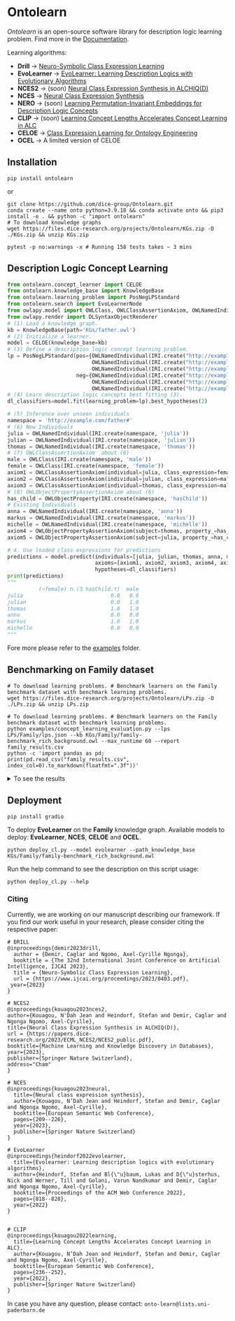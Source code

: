 # Ontolearn

*Ontolearn* is an open-source software library for description logic learning problem.
Find more in the [Documentation](https://ontolearn-docs-dice-group.netlify.app/usage/01_introduction).

Learning algorithms: 
- **Drill** &rarr; [Neuro-Symbolic Class Expression Learning](https://www.ijcai.org/proceedings/2023/0403.pdf)
- **EvoLearner** &rarr; [EvoLearner: Learning Description Logics with Evolutionary Algorithms](https://dl.acm.org/doi/abs/10.1145/3485447.3511925)
- **NCES2** &rarr; (soon) [Neural Class Expression Synthesis in ALCHIQ(D)](https://papers.dice-research.org/2023/ECML_NCES2/NCES2_public.pdf)
- **NCES** &rarr; [Neural Class Expression Synthesis](https://link.springer.com/chapter/10.1007/978-3-031-33455-9_13) 
- **NERO** &rarr; (soon) [Learning Permutation-Invariant Embeddings for Description Logic Concepts](https://link.springer.com/chapter/10.1007/978-3-031-30047-9_9)
- **CLIP** &rarr; (soon) [Learning Concept Lengths Accelerates Concept Learning in ALC](https://link.springer.com/chapter/10.1007/978-3-031-06981-9_14)
- **CELOE** &rarr; [Class Expression Learning for Ontology Engineering](https://www.sciencedirect.com/science/article/abs/pii/S1570826811000023)
- **OCEL** &rarr; A limited version of CELOE

## Installation

```shell
pip install ontolearn 
```
or
```shell
git clone https://github.com/dice-group/Ontolearn.git 
conda create --name onto python=3.9.18 && conda activate onto && pip3 install -e . && python -c "import ontolearn"
# To download knowledge graphs
wget https://files.dice-research.org/projects/Ontolearn/KGs.zip -O ./KGs.zip && unzip KGs.zip
```

```shell
pytest -p no:warnings -x # Running 158 tests takes ~ 3 mins
```

## Description Logic Concept Learning 
```python
from ontolearn.concept_learner import CELOE
from ontolearn.knowledge_base import KnowledgeBase
from ontolearn.learning_problem import PosNegLPStandard
from ontolearn.search import EvoLearnerNode
from owlapy.model import OWLClass, OWLClassAssertionAxiom, OWLNamedIndividual, IRI, OWLObjectProperty, OWLObjectPropertyAssertionAxiom
from owlapy.render import DLSyntaxObjectRenderer
# (1) Load a knowledge graph.
kb = KnowledgeBase(path='KGs/father.owl')
# (2) Initialize a learner.
model = CELOE(knowledge_base=kb)
# (3) Define a description logic concept learning problem.
lp = PosNegLPStandard(pos={OWLNamedIndividual(IRI.create("http://example.com/father#stefan")),
                           OWLNamedIndividual(IRI.create("http://example.com/father#markus")),
                           OWLNamedIndividual(IRI.create("http://example.com/father#martin"))},
                      neg={OWLNamedIndividual(IRI.create("http://example.com/father#heinz")),
                           OWLNamedIndividual(IRI.create("http://example.com/father#anna")),
                           OWLNamedIndividual(IRI.create("http://example.com/father#michelle"))})
# (4) Learn description logic concepts best fitting (3).
dl_classifiers=model.fit(learning_problem=lp).best_hypotheses(2)

# (5) Inference over unseen individuals
namespace = 'http://example.com/father#'
# (6) New Individuals
julia = OWLNamedIndividual(IRI.create(namespace, 'julia'))
julian = OWLNamedIndividual(IRI.create(namespace, 'julian'))
thomas = OWLNamedIndividual(IRI.create(namespace, 'thomas'))
# (7) OWLClassAssertionAxiom  about (6)
male = OWLClass(IRI.create(namespace, 'male'))
female = OWLClass(IRI.create(namespace, 'female'))
axiom1 = OWLClassAssertionAxiom(individual=julia, class_expression=female)
axiom2 = OWLClassAssertionAxiom(individual=julian, class_expression=male)
axiom3 = OWLClassAssertionAxiom(individual=thomas, class_expression=male)
# (8) OWLObjectPropertyAssertionAxiom about (6)
has_child = OWLObjectProperty(IRI.create(namespace, 'hasChild'))
# Existing Individuals
anna = OWLNamedIndividual(IRI.create(namespace, 'anna'))
markus = OWLNamedIndividual(IRI.create(namespace, 'markus'))
michelle = OWLNamedIndividual(IRI.create(namespace, 'michelle'))
axiom4 = OWLObjectPropertyAssertionAxiom(subject=thomas, property_=has_child, object_=julian)
axiom5 = OWLObjectPropertyAssertionAxiom(subject=julia, property_=has_child, object_=julian)

# 4. Use loaded class expressions for predictions
predictions = model.predict(individuals=[julia, julian, thomas, anna, markus, michelle],
                            axioms=[axiom1, axiom2, axiom3, axiom4, axiom5],
                            hypotheses=dl_classifiers)
print(predictions)
"""
          (¬female) ⊓ (∃ hasChild.⊤)  male
julia                            0.0   0.0
julian                           0.0   1.0
thomas                           1.0   1.0
anna                             0.0   0.0
markus                           1.0   1.0
michelle                         0.0   0.0
"""
```

Fore more please refer to  the [examples](https://github.com/dice-group/Ontolearn/tree/develop/examples) folder.

## Benchmarking on Family dataset
```shell
# To download learning problems. # Benchmark learners on the Family benchmark dataset with benchmark learning problems.
wget https://files.dice-research.org/projects/Ontolearn/LPs.zip -O ./LPs.zip && unzip LPs.zip
```

```shell
# To download learning problems. # Benchmark learners on the Family benchmark dataset with benchmark learning problems.
python examples/concept_learning_evaluation.py --lps LPs/Family/lps.json --kb KGs/Family/family-benchmark_rich_background.owl --max_runtime 60 --report family_results.csv 
python -c 'import pandas as pd; print(pd.read_csv("family_results.csv", index_col=0).to_markdown(floatfmt=".3f"))'
```
<details> <summary> To see the results </summary>
Each model has 60 second to find a fitting answer. DRILL results are obtained by using F1 score as heuristic function.

### Family Benchmark Results

| LP                 |   F1-OCEL |   RT-OCEL |   F1-CELOE |   RT-CELOE |   F1-EvoLearner |   RT-EvoLearner |   F1-DRILL |   RT-DRILL |   F1-tDL |   RT-tDL |
|:-------------------|----------:|----------:|-----------:|-----------:|----------------:|----------------:|-----------:|-----------:|---------:|---------:|
| Aunt               |     0.837 |    13.737 |      0.911 |      7.238 |           0.882 |         105.142 |      1.000 |      1.567 |    1.000 |    0.343 |
| Brother            |     1.000 |     0.030 |      1.000 |      0.007 |           1.000 |           0.186 |      1.000 |      0.341 |    1.000 |    0.193 |
| Cousin             |     0.721 |    11.565 |      0.793 |     10.104 |           0.831 |          98.884 |      0.348 |      0.334 |    1.000 |    0.232 |
| Daughter           |     1.000 |     0.025 |      1.000 |      0.008 |           1.000 |           0.324 |      1.000 |      0.587 |    1.000 |    0.335 |
| Father             |     1.000 |     0.005 |      1.000 |      0.002 |           1.000 |           0.010 |      1.000 |      0.400 |    1.000 |    0.246 |
| Granddaughter      |     1.000 |     0.003 |      1.000 |      0.001 |           1.000 |           0.006 |      1.000 |      0.310 |    1.000 |    0.217 |
| Grandfather        |     1.000 |     0.003 |      1.000 |      0.001 |           1.000 |           0.005 |      1.000 |      0.266 |    1.000 |    0.196 |
| Grandgranddaughter |     1.000 |     0.003 |      1.000 |      0.001 |           1.000 |           0.003 |      1.000 |      0.279 |    1.000 |    0.178 |
| Grandgrandfather   |     1.000 |     0.775 |      1.000 |      0.164 |           1.000 |           0.732 |      0.944 |      0.220 |    1.000 |    0.176 |
| Grandgrandmother   |     1.000 |     2.458 |      1.000 |      0.202 |           1.000 |           0.714 |      0.000 |      0.239 |    1.000 |    0.173 |
| Grandgrandson      |     1.000 |     0.547 |      1.000 |      0.165 |           1.000 |           0.610 |      0.486 |      0.289 |    1.000 |    0.185 |
| Grandmother        |     1.000 |     0.004 |      1.000 |      0.002 |           1.000 |           0.007 |      0.654 |      0.282 |    1.000 |    0.194 |
| Grandson           |     1.000 |     0.003 |      1.000 |      0.002 |           1.000 |           0.006 |      0.687 |      0.267 |    1.000 |    0.330 |
| Mother             |     1.000 |     0.004 |      1.000 |      0.002 |           1.000 |           0.008 |      1.000 |      0.282 |    1.000 |    0.227 |
| PersonWithASibling |     1.000 |     0.004 |      1.000 |      0.001 |           0.737 |          85.697 |      0.571 |      0.316 |    1.000 |    0.242 |
| Sister             |     1.000 |     0.003 |      1.000 |      0.001 |           1.000 |           0.150 |      0.800 |      0.282 |    1.000 |    0.525 |
| Son                |     1.000 |     0.004 |      1.000 |      0.002 |           1.000 |           0.008 |      0.556 |      0.268 |    1.000 |    0.217 |
| Uncle              |     0.905 |    29.269 |      0.905 |      8.582 |           0.950 |         103.332 |      0.633 |      0.322 |    1.000 |    0.198 |


```shell
python examples/concept_learning_evaluation.py --lps LPs/Mutagenesis/lps.json --kb KGs/Mutagenesis/mutagenesis.owl --max_runtime 60 --report mutagenesis_results.csv 
python -c 'import pandas as pd; print(pd.read_csv("mutagenesis_results.csv", index_col=0).to_markdown(floatfmt=".3f"))'
```
| LP       |   F1-OCEL |   RT-OCEL |   F1-CELOE |   RT-CELOE |   F1-EvoLearner |   RT-EvoLearner |   F1-DRILL |   RT-DRILL |   F1-tDL |   RT-tDL |
|:---------|----------:|----------:|-----------:|-----------:|----------------:|----------------:|-----------:|-----------:|---------:|---------:|
| NotKnown |     0.916 |    60.002 |      0.916 |     41.288 |           0.856 |         247.329 |      0.976 |     40.502 |    1.000 |   47.646 |


```shell
python examples/concept_learning_evaluation.py --lps LPs/Carcinogenesis/lps.json --kb KGs/Carcinogenesis/carcinogenesis.owl --max_runtime 60 --report carcinogenesis_results.csv 
python -c 'import pandas as pd; print(pd.read_csv("carcinogenesis_results.csv", index_col=0).to_markdown(floatfmt=".3f"))'
```

| LP       |   F1-OCEL |   RT-OCEL |   F1-CELOE |   RT-CELOE |   F1-EvoLearner |   RT-EvoLearner |   F1-DRILL |   RT-DRILL |   F1-tDL |   RT-tDL |
|:---------|----------:|----------:|-----------:|-----------:|----------------:|----------------:|-----------:|-----------:|---------:|---------:|
| NOTKNOWN |     0.734 |    60.307 |      0.739 |     69.639 |           0.745 |        1083.561 |      0.820 |     64.725 |    1.000 |   47.550 |

</details>

## Deployment 

```shell
pip install gradio
```

To deploy **EvoLearner** on the **Family** knowledge graph. Available models to deploy: **EvoLearner**, **NCES**, **CELOE** and **OCEL**.
```shell
python deploy_cl.py --model evolearner --path_knowledge_base KGs/Family/family-benchmark_rich_background.owl
```
Run the help command to see the description on this script usage:

```shell
python deploy_cl.py --help
```

### Citing
Currently, we are working on our manuscript describing our framework. 
If you find our work useful in your research, please consider citing the respective paper:
```
# DRILL
@inproceedings{demir2023drill,
  author = {Demir, Caglar and Ngomo, Axel-Cyrille Ngonga},
  booktitle = {The 32nd International Joint Conference on Artificial Intelligence, IJCAI 2023},
  title = {Neuro-Symbolic Class Expression Learning},
  url = {https://www.ijcai.org/proceedings/2023/0403.pdf},
 year={2023}
}

# NCES2
@inproceedings{kouagou2023nces2,
author={Kouagou, N'Dah Jean and Heindorf, Stefan and Demir, Caglar and Ngonga Ngomo, Axel-Cyrille},
title={Neural Class Expression Synthesis in ALCHIQ(D)},
url = {https://papers.dice-research.org/2023/ECML_NCES2/NCES2_public.pdf},
booktitle={Machine Learning and Knowledge Discovery in Databases},
year={2023},
publisher={Springer Nature Switzerland},
address="Cham"
}

# NCES
@inproceedings{kouagou2023neural,
  title={Neural class expression synthesis},
  author={Kouagou, N’Dah Jean and Heindorf, Stefan and Demir, Caglar and Ngonga Ngomo, Axel-Cyrille},
  booktitle={European Semantic Web Conference},
  pages={209--226},
  year={2023},
  publisher={Springer Nature Switzerland}
}

# EvoLearner
@inproceedings{heindorf2022evolearner,
  title={Evolearner: Learning description logics with evolutionary algorithms},
  author={Heindorf, Stefan and Bl{\"u}baum, Lukas and D{\"u}sterhus, Nick and Werner, Till and Golani, Varun Nandkumar and Demir, Caglar and Ngonga Ngomo, Axel-Cyrille},
  booktitle={Proceedings of the ACM Web Conference 2022},
  pages={818--828},
  year={2022}
}


# CLIP
@inproceedings{kouagou2022learning,
  title={Learning Concept Lengths Accelerates Concept Learning in ALC},
  author={Kouagou, N’Dah Jean and Heindorf, Stefan and Demir, Caglar and Ngonga Ngomo, Axel-Cyrille},
  booktitle={European Semantic Web Conference},
  pages={236--252},
  year={2022},
  publisher={Springer Nature Switzerland}
}
```

In case you have any question, please contact:  ```onto-learn@lists.uni-paderborn.de```
